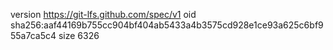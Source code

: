 version https://git-lfs.github.com/spec/v1
oid sha256:aaf44169b755cc904bf404ab5433a4b3575cd928e1ce93a625c6bf955a7ca5c4
size 6326
